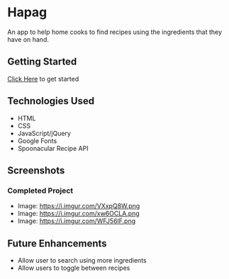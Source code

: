# Hapag
An app to help home cooks to find recipes using the ingredients that they have on hand.

## Getting Started
[Click Here](https://ksudario.github.io/project-one/) to get started

## Technologies Used
- HTML
- CSS
- JavaScript/jQuery
- Google Fonts
- Spoonacular Recipe API

## Screenshots

### Completed Project
- Image: https://i.imgur.com/VXxpQ8W.png
- Image: https://i.imgur.com/xw6OCLA.png
- Image: https://i.imgur.com/WFJ56lF.png




## Future Enhancements
- Allow user to search using more ingredients
- Allow users to toggle between recipes
